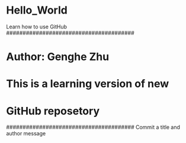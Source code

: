# Hello_World
Learn how to use GitHub
#######################################
# Author: Genghe Zhu                  #
# This is a learning version of new   #
# GitHub reposetory                   #
#######################################
Commit a title and author message
